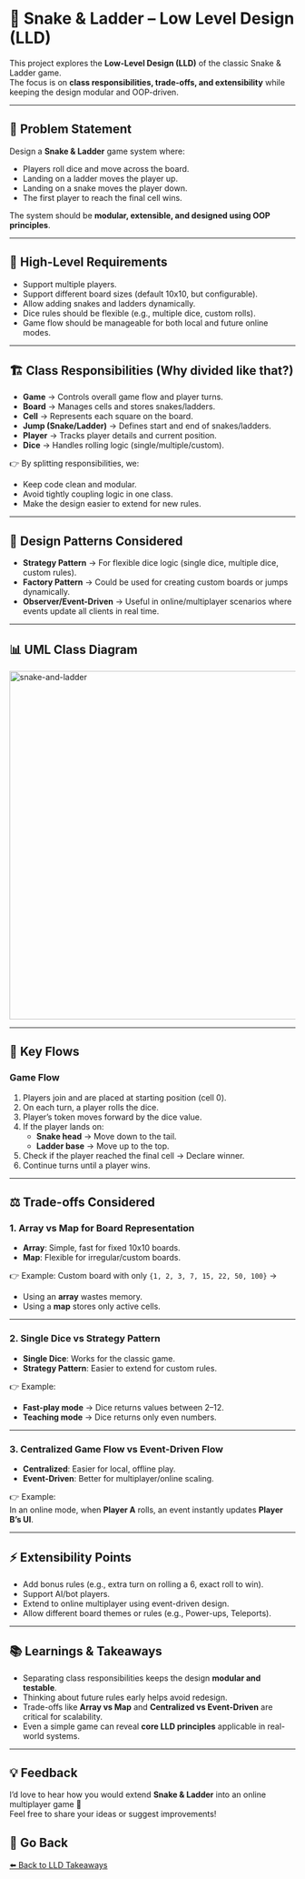 # 🎲 Snake & Ladder – Low Level Design (LLD)

This project explores the **Low-Level Design (LLD)** of the classic Snake & Ladder game.  
The focus is on **class responsibilities, trade-offs, and extensibility** while keeping the design modular and OOP-driven.

---

## 📌 Problem Statement

Design a **Snake & Ladder** game system where:
- Players roll dice and move across the board.
- Landing on a ladder moves the player up.
- Landing on a snake moves the player down.
- The first player to reach the final cell wins.

The system should be **modular, extensible, and designed using OOP principles**.

---

## 🎯 High-Level Requirements

- Support multiple players.  
- Support different board sizes (default 10x10, but configurable).  
- Allow adding snakes and ladders dynamically.  
- Dice rules should be flexible (e.g., multiple dice, custom rolls).  
- Game flow should be manageable for both local and future online modes.  

---

## 🏗️ Class Responsibilities (Why divided like that?)

- **Game** → Controls overall game flow and player turns.  
- **Board** → Manages cells and stores snakes/ladders.  
- **Cell** → Represents each square on the board.  
- **Jump (Snake/Ladder)** → Defines start and end of snakes/ladders.  
- **Player** → Tracks player details and current position.  
- **Dice** → Handles rolling logic (single/multiple/custom).  

👉 By splitting responsibilities, we:
- Keep code clean and modular.  
- Avoid tightly coupling logic in one class.  
- Make the design easier to extend for new rules.  

---

## 🧩 Design Patterns Considered

- **Strategy Pattern** → For flexible dice logic (single dice, multiple dice, custom rules).  
- **Factory Pattern** → Could be used for creating custom boards or jumps dynamically.  
- **Observer/Event-Driven** → Useful in online/multiplayer scenarios where events update all clients in real time.  

---

## 📊 UML Class Diagram

<img width="657" height="613" alt="snake-and-ladder" src="https://github.com/user-attachments/assets/5a7f4b80-e22c-47a9-ae1d-40e2c36891da" />

---

## 🔄 Key Flows

### Game Flow
1. Players join and are placed at starting position (cell 0).  
2. On each turn, a player rolls the dice.  
3. Player’s token moves forward by the dice value.  
4. If the player lands on:  
   - **Snake head** → Move down to the tail.  
   - **Ladder base** → Move up to the top.  
5. Check if the player reached the final cell → Declare winner.  
6. Continue turns until a player wins.  

---

## ⚖️ Trade-offs Considered

### 1. Array vs Map for Board Representation  
- **Array**: Simple, fast for fixed 10x10 boards.  
- **Map**: Flexible for irregular/custom boards.  

👉 Example: Custom board with only `{1, 2, 3, 7, 15, 22, 50, 100}` →  
- Using an **array** wastes memory.  
- Using a **map** stores only active cells.  

---

### 2. Single Dice vs Strategy Pattern  
- **Single Dice**: Works for the classic game.  
- **Strategy Pattern**: Easier to extend for custom rules.  

👉 Example:  
- **Fast-play mode** → Dice returns values between 2–12.  
- **Teaching mode** → Dice returns only even numbers.  

---

### 3. Centralized Game Flow vs Event-Driven Flow  
- **Centralized**: Easier for local, offline play.  
- **Event-Driven**: Better for multiplayer/online scaling.  

👉 Example:  
In an online mode, when **Player A** rolls, an event instantly updates **Player B’s UI**.  

---

## ⚡ Extensibility Points

- Add bonus rules (e.g., extra turn on rolling a 6, exact roll to win).  
- Support AI/bot players.  
- Extend to online multiplayer using event-driven design.  
- Allow different board themes or rules (e.g., Power-ups, Teleports).  

---

## 📚 Learnings & Takeaways

- Separating class responsibilities keeps the design **modular and testable**.  
- Thinking about future rules early helps avoid redesign.  
- Trade-offs like **Array vs Map** and **Centralized vs Event-Driven** are critical for scalability.  
- Even a simple game can reveal **core LLD principles** applicable in real-world systems.  

---

## 💡 Feedback

I’d love to hear how you would extend **Snake & Ladder** into an online multiplayer game 🚀  
Feel free to share your ideas or suggest improvements!  

## 🔗 Go Back
[⬅️ Back to LLD Takeaways](../../README.md)
